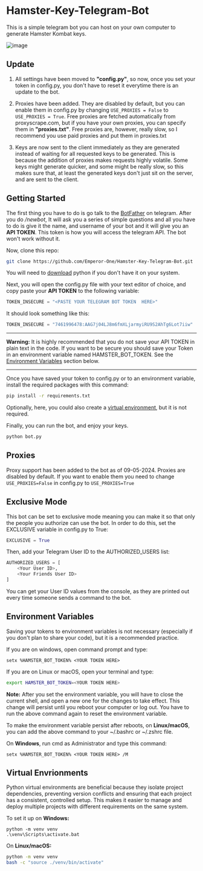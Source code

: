 # Hamster-Key-Telegram-Bot

This is a simple telegram bot you can host on your own computer to generate 
Hamster Kombat keys.

![image](https://github.com/user-attachments/assets/507482c8-e139-437c-ab97-2c7d52123a1c)

## Update

1. All settings have been moved to **"config.py"**, so now, once you set your token in config.py, 
you don't have to reset it everytime there is an update to the bot. 

2. Proxies have been added. They are disabled by default, but you can enable them in config.py
by changing `USE_PROXIES = False` to `USE_PROXIES = True`. Free proxies are fetched automatically
from proxyscrape.com, but if you have your own proxies, you can specify them in **"proxies.txt"**.
Free proxies are, however, really slow, so I recommend you use paid proxies and put them in
proxies.txt

3. Keys are now sent to the client immediately as they are generated instead of waiting for all
requested keys to be generated. This is because the addition of proxies makes requests highly 
volatile. Some keys might generate quicker, and some might be really slow, so this makes sure
that, at least the generated keys don't just sit on the server, and are sent to the client.


## Getting Started

The first thing you have to do is go talk to the [BotFather](https://t.me/BotFather) on telegram.
After you do _/newbot_, It will ask you a series of simple questions and all you
have to do is give it the name, and username of your bot and it will give you
an **API TOKEN**. This token is how you will access the telegram API. The bot
won't work without it.

Now, clone this repo:
```sh
git clone https://github.com/Emperor-One/Hamster-Key-Telegram-Bot.git
```
You will need to [download](https://www.python.org/downloads/) python if you don't have it on your system.

Next, you will open the config.py file with your text editor of choice, and copy paste your **API TOKEN** to the following variable:
```python
TOKEN_INSECURE = "<PASTE YOUR TELEGRAM BOT TOKEN  HERE>"
```
It should look something like this:
```python
TOKEN_INSECURE = "7461996478:AAG7j04LJ8m6fmXLjarmyiRU9S2AhTg6Lot7iiw"
```
---
**Warning:** It is highly recommended that you do not save your API TOKEN in plain text
in the code. If you want to be secure you should save your Token in an environment
variable named HAMSTER\_BOT\_TOKEN. See the [Environment Variables](#environment-variables)
section below.

---

Once you have saved your token to config.py or to an environment variable, install the required packages with this command:
```sh
pip install -r requirements.txt
```

Optionally, here, you could also create a [virtual environment](#virtual-envrionemnts), but it is not required.

Finally, you can run the bot, and enjoy your keys.
```sh
python bot.py
```

## Proxies

Proxy support has been added to the bot as of 09-05-2024. Proxies are disabled by default. If you want to enable them you
need to change `USE_PROXIES=False` in config.py to `USE_PROXIES=True`

## Exclusive Mode
This bot can be set to exclusive mode meaning you can make it so that only the people you authorize can use
the bot.
In order to do this, set the EXCLUSIVE variable in config.py to True:
```python
EXCLUSIVE = True
```
Then, add your Telegram User ID to the AUTHORIZED_USERS list:
```python
AUTHORIZED_USERS = [
    <Your User ID>,
    <Your Friends User ID>
]
```
You can get your User ID values from the console, as they are printed out every time
someone sends a command to the bot.

## Environment Variables
Saving your tokens to environment variables is not necessary (especially if you don't plan to share your code), 
but it is a recommended practice.

If you are on windows, open command prompt and type:
```batch
setx %HAMSTER_BOT_TOKEN% <YOUR TOKEN HERE>
```
If you are on Linux or macOS, open your terminal and type:
```sh
export HAMSTER_BOT_TOKEN=<YOUR TOKEN HERE>
```

**Note:** After you set the environment variable, you will have to close the current shell, and open a new one
for the changes to take effect. This change will persist until you reboot your computer
or log out. You have to run the above command again to reset the environment variable.

To make the environment variable persist after reboots, on **Linux/macOS**, you can add the above command
to your ~/.bashrc or ~/.zshrc file.

On **Windows**, run cmd as Administrator and type this command:
```batch
setx %HAMSTER_BOT_TOKEN% <YOUR TOKEN HERE> /M
```

## Virtual Envrionments
Python virtual environments are beneficial because they isolate project dependencies, preventing version conflicts and ensuring that each project has a consistent, controlled setup. This makes it easier to manage and deploy multiple projects with different requirements on the same system.

To set it up on **Windows:**
```batch
python -m venv venv
.\venv\Scripts\activate.bat
```
On **Linux/macOS:**
```sh
python -m venv venv
bash -c "source ./venv/bin/activate"
```
